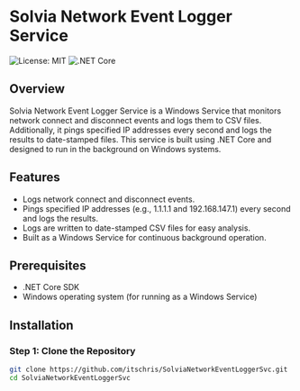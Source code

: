 # Solvia Network Event Logger Service

![License: MIT](https://img.shields.io/badge/License-MIT-yellow.svg)
![.NET Core](https://github.com/itschris/SolviaNetworkEventLoggerSvc/workflows/.NET%20Core/badge.svg)

## Overview

Solvia Network Event Logger Service is a Windows Service that monitors network connect and disconnect events and logs them to CSV files. Additionally, it pings specified IP addresses every second and logs the results to date-stamped files. This service is built using .NET Core and designed to run in the background on Windows systems.

## Features

- Logs network connect and disconnect events.
- Pings specified IP addresses (e.g., 1.1.1.1 and 192.168.147.1) every second and logs the results.
- Logs are written to date-stamped CSV files for easy analysis.
- Built as a Windows Service for continuous background operation.

## Prerequisites

- .NET Core SDK
- Windows operating system (for running as a Windows Service)

## Installation

### Step 1: Clone the Repository

```bash
git clone https://github.com/itschris/SolviaNetworkEventLoggerSvc.git
cd SolviaNetworkEventLoggerSvc
